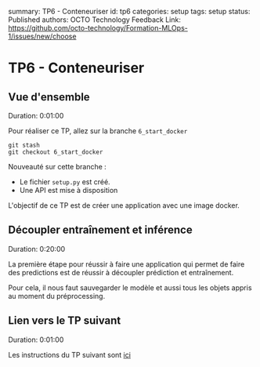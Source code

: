 summary: TP6 - Conteneuriser
id: tp6
categories: setup
tags: setup
status: Published
authors: OCTO Technology
Feedback Link: https://github.com/octo-technology/Formation-MLOps-1/issues/new/choose

# TP6 - Conteneuriser

## Vue d'ensemble

Duration: 0:01:00

Pour réaliser ce TP, allez sur la branche `6_start_docker`

```shell
git stash
git checkout 6_start_docker
```

Nouveauté sur cette branche :

- Le fichier `setup.py` est créé.
- Une API est mise à disposition

L'objectif de ce TP est de créer une application avec une image docker.

## Découpler entraînement et inférence

Duration: 0:20:00

La première étape pour réussir à faire une application qui permet de faire des predictions est de réussir à découpler
prédiction et entraînement.

Pour cela, il nous faut sauvegarder le modèle et aussi tous les objets appris au moment du préprocessing.


## Lien vers le TP suivant

Duration: 0:01:00

Les instructions du TP suivant sont [ici](https://octo-technology.github.io/Formation-MLOps-1/tp6#0)